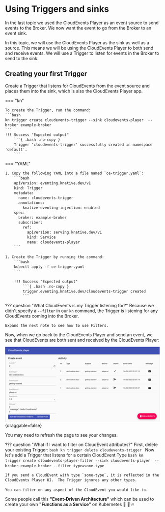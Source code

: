 # Using Triggers and sinks

In the last topic we used the CloudEvents Player as an event source to send events to the Broker.
We now want the event to go from the Broker to an event sink.

In this topic, we will use the CloudEvents Player as the sink as well as a source.
This means we will be using the CloudEvents Player to both send and receive events.
We will use a Trigger to listen for events in the Broker to send to the sink.

## Creating your first Trigger

Create a Trigger that listens for CloudEvents from the event source and places them into the sink, which is also the CloudEvents Player app.

=== "kn"

    To create the Trigger, run the command:
    ```bash
    kn trigger create cloudevents-trigger --sink cloudevents-player  --broker example-broker
    ```
    !!! Success "Expected output"
        ```{ .bash .no-copy }
        Trigger 'cloudevents-trigger' successfully created in namespace 'default'.
        ```

=== "YAML"

    1. Copy the following YAML into a file named `ce-trigger.yaml`:
        ```bash
        apiVersion: eventing.knative.dev/v1
        kind: Trigger
        metadata:
          name: cloudevents-trigger
          annotations:
            knative-eventing-injection: enabled
        spec:
          broker: example-broker
          subscriber:
            ref:
              apiVersion: serving.knative.dev/v1
              kind: Service
              name: cloudevents-player
        ```

    1. Create the Trigger by running the command:
        ```bash
        kubectl apply -f ce-trigger.yaml
        ```

        !!! Success "Expected output"
            ```{ .bash .no-copy }
            trigger.eventing.knative.dev/cloudevents-trigger created
            ```

??? question "What CloudEvents is my Trigger listening for?"
    Because we didn't specify a `--filter` in our `kn` command, the Trigger is listening for any CloudEvents coming into the Broker.

    Expand the next note to see how to use Filters.

Now, when we go back to the CloudEvents Player and send an event, we see that CloudEvents are both sent and received by the CloudEvents Player:

![CloudEvents Player user interface](images/event_received.png){draggable=false}

You may need to refresh the page to see your changes.

??? question "What if I want to filter on CloudEvent attributes?"
    First, delete your existing Trigger:
    ```bash
      kn trigger delete cloudevents-trigger
    ```
    Now let's add a Trigger that listens for a certain CloudEvent Type
    ```bash
      kn trigger create cloudevents-player-filter --sink cloudevents-player  --broker example-broker --filter type=some-type
    ```

    If you send a CloudEvent with type `some-type`, it is reflected in the CloudEvents Player UI.  The Trigger ignores any other types.

    You can filter on any aspect of the CloudEvent you would like to.


Some people call this **"Event-Driven Architecture"** which can be used to create your own **"Functions as a Service"** on Kubernetes :tada: :taco: :fire:
